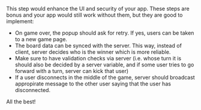 This step would enhance the UI and security of your app. These steps are bonus and your app would still work without them, but they are good to implement:

-   On game over, the popup should ask for retry. If yes, users can be taken to a new game page.
-   The board data can be synced with the server. This way, instead of client, server decides who is the winner which is more reliable.
-   Make sure to have validation checks via server (i.e. whose turn it is should also be decided by a server variable, and if some user tries to go forward with a turn, server can kick that user)
-   If a user disconnects in the middle of the game, server should broadcast appropirate message to the other user saying that the user has disconnected.

All the best!
